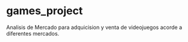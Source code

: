 # games_project
Analisis de Mercado para adquicision y venta de videojuegos acorde a diferentes mercados.
